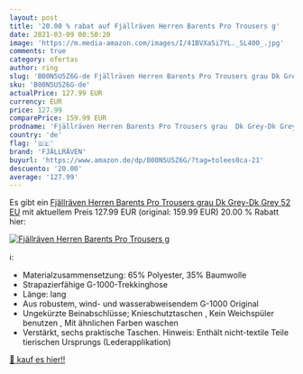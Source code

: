 ```yaml
---
layout: post
title: '20.00 % rabat auf Fjällräven Herren Barents Pro Trousers g'
date: 2021-03-09 00:50:20
image: 'https://m.media-amazon.com/images/I/41BVXa5i7YL._SL400_.jpg'
comments: true
category: ofertas
author: ring
slug: 'B00N5U5Z6G-de Fjällräven Herren Barents Pro Trousers grau Dk Grey-Dk...'
sku: 'B00N5U5Z6G-de'
actualPrice: 127.99 EUR
currency: EUR
price: 127.99
comparePrice: 159.99 EUR
prodname: 'Fjällräven Herren Barents Pro Trousers grau  Dk Grey-Dk Grey  52 EU'
country: 'de'
flag: '🇩🇪'
brand: 'FJÄLLRÄVEN'
buyurl: 'https://www.amazon.de/dp/B00N5U5Z6G/?tag=tolees0ca-21'
descuento: '20.00'
average: '127.99'
---
```


Es gibt ein [Fjällräven Herren Barents Pro Trousers grau  Dk Grey-Dk Grey  52 EU](https://www.amazon.de/dp/B00N5U5Z6G/?tag=tolees0ca-21) mit aktuellem Preis 127.99 EUR (original: 159.99 EUR) 20.00 % Rabatt hier:

[![Fjällräven Herren Barents Pro Trousers g](https://m.media-amazon.com/images/I/41BVXa5i7YL._SL400_.jpg)](https://www.amazon.de/dp/B00N5U5Z6G/?tag=tolees0ca-21)

ℹ️:

- Materialzusammensetzung: 65% Polyester, 35% Baumwolle
- Strapazierfähige G-1000-Trekkinghose
- Länge: lang
- Aus robustem, wind- und wasserabweisendem G-1000 Original
- Ungekürzte Beinabschlüsse; Knieschutztaschen , Kein Weichspüler benutzen , Mit ähnlichen Farben waschen
- Verstärkt, sechs praktische Taschen. Hinweis: Enthält nicht-textile Teile tierischen Ursprungs (Lederapplikation)

[🛒 kauf es hier!!](https://www.amazon.de/dp/B00N5U5Z6G/?tag=tolees0ca-21)
